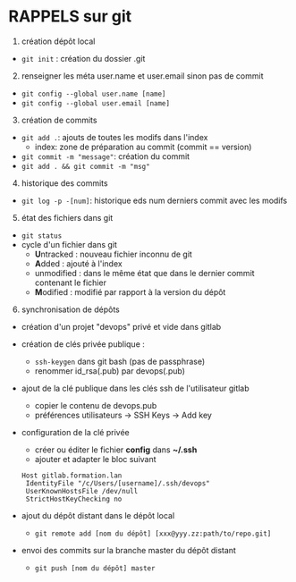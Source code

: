 # RAPPELS sur git

1. création dépôt local
  * `git init` : création du dossier .git

2. renseigner les méta user.name et user.email sinon pas de commit
  * `git config --global user.name [name]`
  *  `git config --global user.email [name]`

3. création de commits
  * `git add .`: ajouts de toutes les modifs dans l'index
    - index: zone de préparation au commit (commit == version)
  * `git commit -m "message"`: création du commit
  * `git add . && git commit -m "msg"` 

4. historique des commits
  * `git log -p -[num]`: historique eds num derniers commit avec les modifs

5. état des fichiers dans git
  * `git status`
  * cycle d'un fichier dans git
    - **U**ntracked : nouveau fichier inconnu de git
    - **A**dded : ajouté à l'index
    - unmodified : dans le même état que dans le dernier commit contenant le fichier
    - **M**odified : modifié par rapport à la version du dépôt


6. synchronisation de dépôts
  * création d'un projet "devops" privé et vide dans gitlab
  
  * création de clés privée publique : 
    - `ssh-keygen` dans git bash (pas de passphrase)
    - renommer id_rsa(.pub) par devops(.pub)

  * ajout de la clé publique dans les clés ssh de l'utilisateur gitlab
    - copier le contenu de devops.pub
    - préférences utilisateurs -> SSH Keys -> Add key

  * configuration de la clé privée
    - créer ou éditer le fichier **config** dans **~/.ssh**
    - ajouter et adapter le bloc suivant

    ```
    Host gitlab.formation.lan
     IdentityFile "/c/Users/[username]/.ssh/devops"
     UserKnownHostsFile /dev/null
     StrictHostKeyChecking no
    ```

  * ajout du dépôt distant dans le dépôt local
    - `git remote add [nom du dépôt] [xxx@yyy.zz:path/to/repo.git]`

  * envoi des commits sur la branche master du dépôt distant
    - `git push [nom du dépôt] master`

